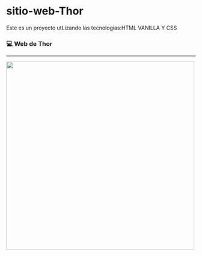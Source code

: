 # sitio-web-Thor
Este es un proyecto utLizando las tecnologias:HTML VANILLA Y CSS


### :computer: Web  de Thor
----------------------------------
<img src="thor-captura.png" width="500px" />
